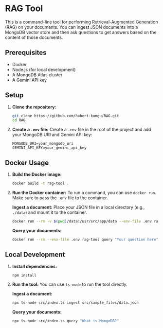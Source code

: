 # RAG Tool

This is a command-line tool for performing Retrieval-Augmented Generation (RAG) on your documents. You can ingest JSON documents into a MongoDB vector store and then ask questions to get answers based on the content of those documents.

## Prerequisites

- Docker
- Node.js (for local development)
- A MongoDB Atlas cluster
- A Gemini API key

## Setup

1.  **Clone the repository:**
    ```bash
    git clone https://github.com/habert-kungu/RAG.git
    cd RAG
    ```

2.  **Create a `.env` file:**
    Create a `.env` file in the root of the project and add your MongoDB URI and Gemini API key:
    ```
    MONGODB_URI=your_mongodb_uri
    GEMINI_API_KEY=your_gemini_api_key
    ```

## Docker Usage

1.  **Build the Docker image:**
    ```bash
    docker build -t rag-tool .
    ```

2.  **Run the Docker container:**
    To run a command, you can use `docker run`. Make sure to pass the `.env` file to the container.

    **Ingest a document:**
    Place your JSON file in a local directory (e.g., `./data`) and mount it to the container.

    ```bash
    docker run --rm -v $(pwd)/data:/usr/src/app/data --env-file .env rag-tool ingest ./data/your_document.json
    ```

    **Query your documents:**
    ```bash
    docker run --rm --env-file .env rag-tool query "Your question here"
    ```

## Local Development

1.  **Install dependencies:**
    ```bash
    npm install
    ```

2.  **Run the tool:**
    You can use `ts-node` to run the tool directly.

    **Ingest a document:**
    ```bash
    npx ts-node src/index.ts ingest src/sample_files/data.json
    ```

    **Query your documents:**
    ```bash
    npx ts-node src/index.ts query "What is MongoDB?"
    ```
